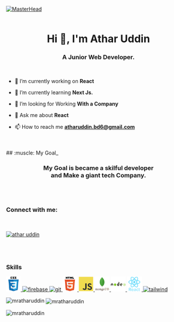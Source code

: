 [![MasterHead](https://i.ibb.co/2N48cyn/New-Project.jpg)](https://rishavchanda.io)
<br />
<br />
<h1 align="center">Hi 👋, I'm Athar Uddin</h1>
<h3 align="center">A Junior Web Developer.</h3>
<br />

- 🔭 I’m currently working on **React**

- 🌱 I’m currently learning **Next Js.**

- 🤝 I’m looking for Working **With a Company**

- 💬 Ask me about **React**

- 📫 How to reach me **atharuddin.bd6@gmail.com**
<br />
<br />
## :muscle: My Goal_
<br />
<h3 align="center">My Goal is became a skilful developer <br/> and Make a giant tech Company.</h3>
<br />
<br />

<h3 align="left">Connect with me:</h3>
<br />
<p align="left">
<a href="https://www.linkedin.com/in/athar-uddin-892061292/" target="blank"><img align="center" src="https://raw.githubusercontent.com/rahuldkjain/github-profile-readme-generator/master/src/images/icons/Social/linked-in-alt.svg" alt="athar uddin" height="30" width="40" /></a>
</p>
<br />
<br />


<h3 align="left">Skills</h3>
<p align="left"> <a href="https://www.w3schools.com/css/" target="_blank" rel="noreferrer"> <img src="https://raw.githubusercontent.com/devicons/devicon/master/icons/css3/css3-original-wordmark.svg" alt="css3" width="40" height="40"/> </a> 
  <a href="https://firebase.google.com/" target="_blank" rel="noreferrer"> <img src="https://www.vectorlogo.zone/logos/firebase/firebase-icon.svg" alt="firebase" width="40" height="40"/> </a> <a href="https://git-scm.com/" target="_blank" rel="noreferrer"> <img src="https://www.vectorlogo.zone/logos/git-scm/git-scm-icon.svg" alt="git" width="40" height="40"/> </a> <a href="https://www.w3.org/html/" target="_blank" rel="noreferrer"> <img src="https://raw.githubusercontent.com/devicons/devicon/master/icons/html5/html5-original-wordmark.svg" alt="html5" width="40" height="40"/> </a> <a href="https://developer.mozilla.org/en-US/docs/Web/JavaScript" target="_blank" rel="noreferrer"> <img src="https://raw.githubusercontent.com/devicons/devicon/master/icons/javascript/javascript-original.svg" alt="javascript" width="40" height="40"/> </a> <a href="https://www.mongodb.com/" target="_blank" rel="noreferrer"> <img src="https://raw.githubusercontent.com/devicons/devicon/master/icons/mongodb/mongodb-original-wordmark.svg" alt="mongodb" width="40" height="40"/> </a> <a href="https://nodejs.org" target="_blank" rel="noreferrer"> <img src="https://raw.githubusercontent.com/devicons/devicon/master/icons/nodejs/nodejs-original-wordmark.svg" alt="nodejs" width="40" height="40"/> </a> <a href="https://reactjs.org/" target="_blank" rel="noreferrer"> <img src="https://raw.githubusercontent.com/devicons/devicon/master/icons/react/react-original-wordmark.svg" alt="react" width="40" height="40"/> </a> <a href="https://tailwindcss.com/" target="_blank" rel="noreferrer"> <img src="https://www.vectorlogo.zone/logos/tailwindcss/tailwindcss-icon.svg" alt="tailwind" width="40" height="40"/> </a> </p>
<p><img align="left" src="https://github-readme-stats.vercel.app/api/top-langs?username=mratharuddin&show_icons=true&locale=en&layout=compact" alt="mratharuddin" /></p>

<p>&nbsp;<img align="center" src="https://github-readme-stats.vercel.app/api?username=mratharuddin&show_icons=true&locale=en" alt="mratharuddin" /></p>

<p><img align="center" src="https://github-readme-streak-stats.herokuapp.com/?user=mratharuddin&" alt="mratharuddin" /></p>

